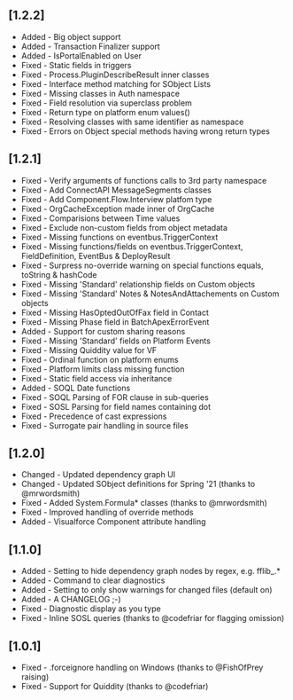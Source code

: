 ## [1.2.2]

* Added - Big object support
* Added - Transaction Finalizer support
* Added - IsPortalEnabled on User
* Fixed - Static fields in triggers
* Fixed - Process.PluginDescribeResult inner classes
* Fixed - Interface method matching for SObject Lists
* Fixed - Missing classes in Auth namespace
* Fixed - Field resolution via superclass problem
* Fixed - Return type on platform enum values()
* Fixed - Resolving classes with same identifier as namespace
* Fixed - Errors on Object special methods having wrong return types

## [1.2.1]

* Fixed - Verify arguments of functions calls to 3rd party namespace
* Fixed - Add ConnectAPI MessageSegments classes
* Fixed - Add Component.Flow.Interview platfom type
* Fixed - OrgCacheException made inner of OrgCache
* Fixed - Comparisions between Time values
* Fixed - Exclude non-custom fields from object metadata
* Fixed - Missing functions on eventbus.TriggerContext
* Fixed - Missing functions/fields on eventbus.TriggerContext, FieldDefinition, EventBus & DeployResult
* Fixed - Surpress no-override warning on special functions equals, toString & hashCode
* Fixed - Missing 'Standard' relationship fields on Custom objects
* Fixed - Missing 'Standard' Notes & NotesAndAttachements on Custom objects
* Fixed - Missing HasOptedOutOfFax field in Contact
* Fixed - Missing Phase field in BatchApexErrorEvent
* Added - Support for custom sharing reasons
* Fixed - Missing 'Standard' fields on Platform Events
* Fixed - Missing Quiddity value for VF
* Fixed - Ordinal function on platform enums
* Fixed - Platform limits class missing function
* Fixed - Static field access via inheritance
* Added - SOQL Date functions
* Fixed - SOQL Parsing of FOR clause in sub-queries
* Fixed - SOSL Parsing for field names containing dot 
* Fixed - Precedence of cast expressions
* Fixed - Surrogate pair handling in source files

## [1.2.0]

* Changed - Updated dependency graph UI
* Changed - Updated SObject definitions for Spring '21 (thanks to @mrwordsmith)
* Fixed - Added System.Formula* classes (thanks to @mrwordsmith)
* Fixed - Improved handling of override methods
* Added - Visualforce Component attribute handling

## [1.1.0]

* Added - Setting to hide dependency graph nodes by regex, e.g. fflib_.*
* Added - Command to clear diagnostics
* Added - Setting to only show warnings for changed files (default on)
* Added - A CHANGELOG ;-)
* Fixed - Diagnostic display as you type
* Fixed - Inline SOSL queries (thanks to @codefriar for flagging omission)

## [1.0.1]

* Fixed - .forceignore handling on Windows (thanks to @FishOfPrey raising)
* Fixed - Support for Quiddity (thanks to @codefriar)

